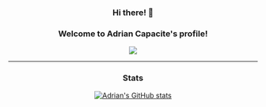 <h3 align="center">Hi there! 👋</h3>
<h3 align="center">Welcome to Adrian Capacite's profile!</h3>
<!-- Typing SVG by DenverCoder1 - https://readme-typing-svg.herokuapp.com/ -->
<p align="center">
  <a href="https://github.com/DenverCoder1/readme-typing-svg"><img src="https://readme-typing-svg.herokuapp.com?color=D8338B&center=true&vCenter=true&width=500&lines=BSc+Computer+Science+student+at+TU+Dublin;Learning+Web+Development+stack"></a>
</p>

<hr>

<h3 align="center">Stats</h3>
<div align="center">
  <a href="https://github.com/anuraghazra/github-readme-stats"><img src="https://github-readme-stats.vercel.app/api?username=AdrianCapacite&theme=synthwave&show_icons=true" alt="Adrian's GitHub stats"></a>

<!--
**AdrianCapacite/AdrianCapacite** is a ✨ _special_ ✨ repository because its `README.md` (this file) appears on your GitHub profile.

Here are some ideas to get you started:

- 🔭 I’m currently working on ...
- 🌱 I’m currently learning ...
- 👯 I’m looking to collaborate on ...
- 🤔 I’m looking for help with ...
- 💬 Ask me about ...
- 📫 How to reach me: ...
- 😄 Pronouns: ...
- ⚡ Fun fact: ...
-->
